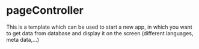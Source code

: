 # pageController
This is a template which can be used to start a new app, in which you want to get data from database and display it on the screen (different languages, meta data,...)
